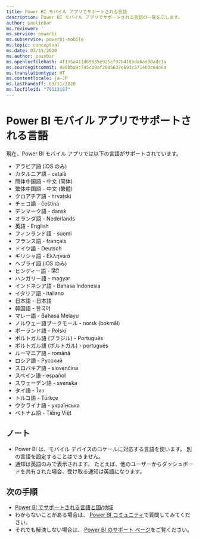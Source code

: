 ```yaml
---
title: Power BI モバイル アプリでサポートされる言語
description: Power BI モバイル アプリでサポートされる言語の一覧を示します。
author: paulinbar
ms.reviewer: ''
ms.service: powerbi
ms.subservice: powerbi-mobile
ms.topic: conceptual
ms.date: 03/11/2020
ms.author: painbar
ms.openlocfilehash: 4f135a411d69835e925cf97b418bda6ae80adc1a
ms.sourcegitcommit: 480bba9c745cb9af2005637e693c5714b3c64a8a
ms.translationtype: HT
ms.contentlocale: ja-JP
ms.lasthandoff: 03/11/2020
ms.locfileid: "79113187"
---
```

# <a name="supported-languages-in-the-power-bi-mobile-apps"></a>Power BI モバイル アプリでサポートされる言語
現在、Power BI モバイル アプリでは以下の言語がサポートされています。

* アラビア語 (iOS のみ)
* カタルニア語 - català
* 簡体中国語 - 中文 (简体)
* 繁体中国語 - 中文 (繁體)
* クロアチア語 - hrvatski
* チェコ語 - čeština
* デンマーク語 - dansk
* オランダ語 - Nederlands
* 英語 - English
* フィンランド語 - suomi
* フランス語 - français
* ドイツ語 - Deutsch
* ギリシャ語 - Ελληνικά
* ヘブライ語 (iOS のみ)
* ヒンディー語 - हिंदी
* ハンガリー語 - magyar
* インドネシア語 - Bahasa Indonesia
* イタリア語 - italiano
* 日本語 - 日本語
* 韓国語 - 한국어
* マレー語 - Bahasa Melayu
* ノルウェー語ブークモール - norsk (bokmål)
* ポーランド語 - Polski
* ポルトガル語 (ブラジル) - Português
* ポルトガル語 (ポルトガル) - português
* ルーマニア語 - română
* ロシア語 - Русский
* スロバキア語 - slovenčina
* スペイン語 - español
* スウェーデン語 - svenska
* タイ語 - ไทย
* トルコ語 - Türkçe
* ウクライナ語 - українська
* ベトナム語 - Tiếng Việt

## <a name="notes"></a>ノート
* Power BI は、モバイル デバイスのロケールに対応する言語を使います。 別の言語を設定することはできません。
* 通知は英語のみで表示されます。 たとえば、他のユーザーからダッシュボードを共有された場合、受け取る通知は英語になります。 

## <a name="next-steps"></a>次の手順
* [Power BI でサポートされる言語と国/地域](../../supported-languages-countries-regions.md)
* わからないことがある場合は、 [Power BI コミュニティ](https://community.powerbi.com/)で質問してみてください。
* それでも解決しない場合は、 [Power BI のサポート ページ](https://powerbi.microsoft.com/support/)をご覧ください。

